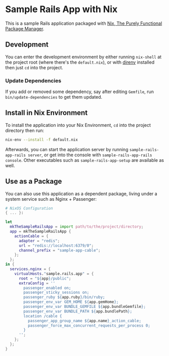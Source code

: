 # Sample Rails App with Nix

This is a sample Rails application packaged with [Nix, The Purely Functional Package Manager](https://nixos.org/nix/).

## Development

You can enter the development environment by either running `nix-shell` at the project root (where there's the `default.nix`), or with [direnv](https://direnv.net/) installed then just `cd` into the project.

### Update Dependencies

If you add or removed some dependency, say after editing `Gemfile`, run `bin/update-dependencies` to get them updated.

## Install in Nix Environment

To install the application into your Nix Environment, `cd` into the project directory then run:

```bash
nix-env --install -f default.nix
```

Afterwards, you can start the application server by running `sample-rails-app-rails server`, or get into the console with `sample-rails-app-rails console`. Other executables such as `sample-rails-app-setup` are available as well.

## Use as a Package

You can also use this application as a dependent package, living under a system service such as Nginx + Passenger:

```nix
# NixOS Configuration
{ ... }:

let
  mkTheSampleRailsApp = import path/to/the/project/directory;
  app = mkTheSampleRailsApp {
    actionCable = {
      adapter = "redis";
      url = "redis://localhost:6379/0";
      channel_prefix = "sample-app-cable";
    };
  };
in {
  services.nginx = {
    virtualHosts."sample.rails.app" = {
      root = "${app}/public";
      extraConfig = ''
        passenger_enabled on;
        passenger_sticky_sessions on;
        passenger_ruby ${app.ruby}/bin/ruby;
        passenger_env_var GEM_HOME ${app.gemHome};
        passenger_env_var BUNDLE_GEMFILE ${app.bundleGemfile};
        passenger_env_var BUNDLE_PATH ${app.bundlePath};
        location /cable {
          passenger_app_group_name ${app.name}_action_cable;
          passenger_force_max_concurrent_requests_per_process 0;
        }
      '';
    };
  };
}
```
